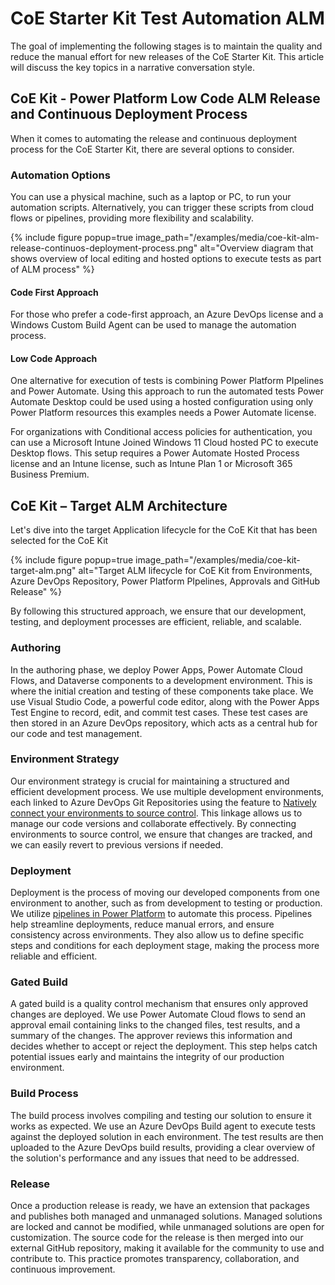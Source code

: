 # CoE Starter Kit Test Automation ALM

The goal of implementing the following stages is to maintain the quality and reduce the manual effort for new releases of the CoE Starter Kit. This article will discuss the key topics in a narrative conversation style.

## CoE Kit - Power Platform Low Code ALM Release and Continuous Deployment Process

When it comes to automating the release and continuous deployment process for the CoE Starter Kit, there are several options to consider. 

### Automation Options

You can use a physical machine, such as a laptop or PC, to run your automation scripts. Alternatively, you can trigger these scripts from cloud flows or pipelines, providing more flexibility and scalability.

{% include figure popup=true image_path="/examples/media/coe-kit-alm-release-continuos-deployment-process.png" alt="Overview diagram that shows overview of local editing and hosted options to execute tests as part of ALM process" %}

#### Code First Approach

For those who prefer a code-first approach, an Azure DevOps license and a Windows Custom Build Agent can be used to manage the automation process.

#### Low Code Approach

One alternative for execution of tests is combining Power Platform PIpelines and Power Automate. Using this approach to run the automated tests Power Automate Desktop could be used using a hosted configuration using only Power Platform resources this examples needs a Power Automate license. 

For organizations with Conditional access policies for authentication, you can use a Microsoft Intune Joined Windows 11 Cloud hosted PC to execute Desktop flows. This setup requires a Power Automate Hosted Process license and an Intune license, such as Intune Plan 1 or Microsoft 365 Business Premium.

## CoE Kit – Target ALM Architecture

Let's dive into the target Application lifecycle for the CoE Kit that has been selected for the CoE Kit

{% include figure popup=true image_path="/examples/media/coe-kit-target-alm.png" alt="Target ALM lifecycle for CoE Kit from Environments, Azure DevOps Repository, Power Platform PIpelines, Approvals and GitHub Release" %}

By following this structured approach, we ensure that our development, testing, and deployment processes are efficient, reliable, and scalable.

### Authoring
In the authoring phase, we deploy Power Apps, Power Automate Cloud Flows, and Dataverse components to a development environment. This is where the initial creation and testing of these components take place. We use Visual Studio Code, a powerful code editor, along with the Power Apps Test Engine to record, edit, and commit test cases. These test cases are then stored in an Azure DevOps repository, which acts as a central hub for our code and test management.

### Environment Strategy
Our environment strategy is crucial for maintaining a structured and efficient development process. We use multiple development environments, each linked to Azure DevOps Git Repositories using the feature to [Natively connect your environments to source control](https://learn.microsoft.com/power-platform/release-plan/2024wave2/power-apps/connect-environment-source-control). This linkage allows us to manage our code versions and collaborate effectively. By connecting environments to source control, we ensure that changes are tracked, and we can easily revert to previous versions if needed.

### Deployment
Deployment is the process of moving our developed components from one environment to another, such as from development to testing or production. We utilize [pipelines in Power Platform](https://learn.microsoft.com/power-platform/alm/pipelines) to automate this process. Pipelines help streamline deployments, reduce manual errors, and ensure consistency across environments. They also allow us to define specific steps and conditions for each deployment stage, making the process more reliable and efficient.

### Gated Build
A gated build is a quality control mechanism that ensures only approved changes are deployed. We use Power Automate Cloud flows to send an approval email containing links to the changed files, test results, and a summary of the changes. The approver reviews this information and decides whether to accept or reject the deployment. This step helps catch potential issues early and maintains the integrity of our production environment.

### Build Process
The build process involves compiling and testing our solution to ensure it works as expected. We use an Azure DevOps Build agent to execute tests against the deployed solution in each environment. The test results are then uploaded to the Azure DevOps build results, providing a clear overview of the solution's performance and any issues that need to be addressed.

### Release
Once a production release is ready, we have an extension that packages and publishes both managed and unmanaged solutions. Managed solutions are locked and cannot be modified, while unmanaged solutions are open for customization. The source code for the release is then merged into our external GitHub repository, making it available for the community to use and contribute to. This practice promotes transparency, collaboration, and continuous improvement.
